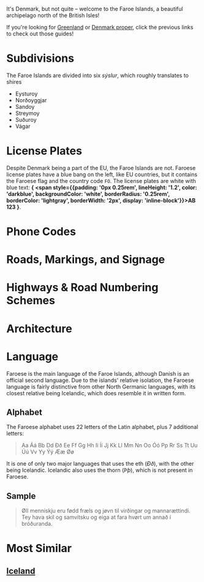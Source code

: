 It's Denmark, but not quite – welcome to the Faroe Islands, a beautiful archipelago north of the British Isles!

If you're looking for [Greenland](/countries/GRL) or [Denmark proper](/countries/FRO), click the previous links to check out those guides!

# Subdivisions

The Faroe Islands are divided into six _sýslur_, which roughly translates to shires

- Eysturoy
- Norðoyggjar
- Sandoy
- Streymoy
- Suðuroy
- Vágar

<CountryMap code="FRO" scale="20000"  />

# License Plates

Despite Denmark being a part of the EU, the Faroe Islands are not. Faroese license plates have a blue bang on the left, like EU countries, but it contains the Faroese flag and the country code `FO`. The license plates are white with blue text: **{
<span style={{padding: '0px 0.25rem', lineHeight: '1.2', color: 'darkblue', backgroundColor: 'white', borderRadius: '0.25rem', borderColor: 'lightgray', borderWidth: '2px', display: 'inline-block'}}>AB 123</span>
}**.

# Phone Codes

# Roads, Markings, and Signage

# Highways & Road Numbering Schemes

# Architecture

# Language

Faroese is the main language of the Faroe Islands, although Danish is an official second language. Due to the islands' relative isolation, the Faroese language is fairly distinctive from other North Germanic languages, with its closest relative being Icelandic, which does resemble it in written form.

## Alphabet

The Faroese alphabet uses 22 letters of the Latin alphabet, plus 7 additional letters:

> Aa Áá Bb Dd Ðð Ee Ff Gg Hh Ii Íí Jj Kk Ll Mm Nn Oo Óó Pp Rr Ss Tt Uu Úú Vv Yy Ýý Ææ Øø

It is one of only two major languages that uses the eth (_Ðð_), with the other being Icelandic. Icelandic also uses the thorn (_Þþ_), which is not present in Faroese.

## Sample

> Øll menniskju eru fødd fræls og jøvn til virðingar og mannarættindi. Tey hava skil og samvitsku og eiga at fara hvørt um annað í bróðuranda.

# Most Similar

## [Iceland](/countries/ISL)
